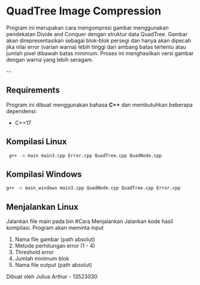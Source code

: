 #  QuadTree Image Compression

Program ini merupakan cara mengompresi gambar menggunakan pendekatan Divide and Conquer dengan struktur data QuadTree. Gambar akan direpresentasikan sebagai blok-blok persegi dan hanya akan dipecah jika nilai error (varian warna) lebih tinggi dari ambang batas tertentu atau jumlah pixel dibawah batas minimum. Proses ini menghasilkan versi gambar dengan warna yang lebih seragam.

--

##  Requirements

Program ini dibuat menggunakan bahasa **C++** dan membutuhkan beberapa dependensi:

- C++17

##  Kompilasi Linux
```bash
 g++ -o main main3.cpp Error.cpp QuadTree.cpp QuadNode.cpp
```
##  Kompilasi Windows
```bash
g++ -o main_windows main3.cpp QuadNode.cpp QuadTree.cpp Error.cpp
```
##  Menjalankan Linux
Jalankan file main pada bin
#Cara Menjalankan
Jalankan kode hasil kompilasi. Program akan meminta input
1. Nama file gambar (path absolut)
2. Metode perhitungan error (1 - 4)
3. Threshold error
4. Jumlah minimum blok
5. Nama file output (path absolut)


Dibuat oleh Julius Arthur - 13523030
